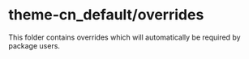 # theme-cn_default/overrides

This folder contains overrides which will automatically be required by package users.

